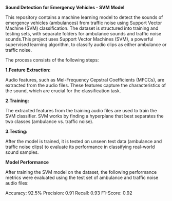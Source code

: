 **Sound Detection for Emergency Vehicles - SVM Model**

This repository contains a machine learning model to detect the sounds of emergency vehicles (ambulances) from traffic noise using Support Vector Machine (SVM) classification. The dataset is structured into training and testing sets, with separate folders for ambulance sounds and traffic noise sounds.This project uses Support Vector Machines (SVM), a powerful supervised learning algorithm, to classify audio clips as either ambulance or traffic noise. 

The process consists of the following steps:

**1.Feature Extraction:**

Audio features, such as Mel-Frequency Cepstral Coefficients (MFCCs), are extracted from the audio files. These features capture the characteristics of the sound, which are crucial for the classification task.

**2.Training:**

The extracted features from the training audio files are used to train the SVM classifier. SVM works by finding a hyperplane that best separates the two classes (ambulance vs. traffic noise).

**3.Testing:**

After the model is trained, it is tested on unseen test data (ambulance and traffic noise clips) to evaluate its performance in classifying real-world sound samples.

**Model Performance**

After training the SVM model on the dataset, the following performance metrics were evaluated using the test set of ambulance and traffic noise audio files:

Accuracy: 92.5%
Precision: 0.91
Recall: 0.93
F1-Score: 0.92
